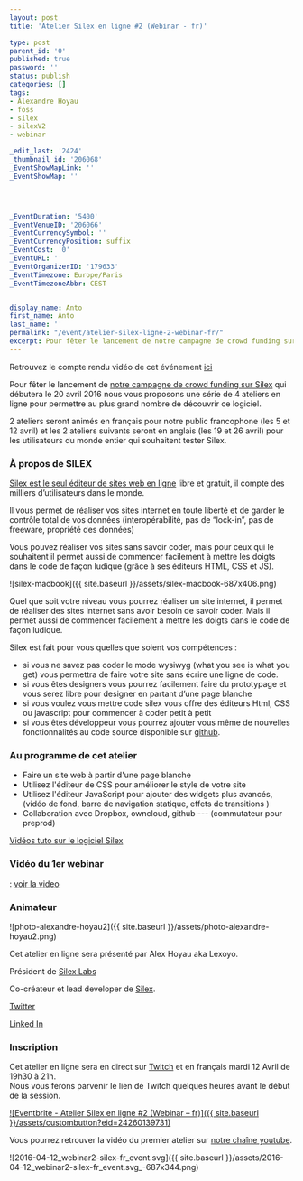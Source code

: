 ```yaml
---
layout: post
title: 'Atelier Silex en ligne #2 (Webinar - fr)'

type: post
parent_id: '0'
published: true
password: ''
status: publish
categories: []
tags:
- Alexandre Hoyau
- foss
- silex
- silexV2
- webinar

_edit_last: '2424'
_thumbnail_id: '206068'
_EventShowMapLink: ''
_EventShowMap: ''




_EventDuration: '5400'
_EventVenueID: '206066'
_EventCurrencySymbol: ''
_EventCurrencyPosition: suffix
_EventCost: '0'
_EventURL: ''
_EventOrganizerID: '179633'
_EventTimezone: Europe/Paris
_EventTimezoneAbbr: CEST


display_name: Anto
first_name: Anto
last_name: ''
permalink: "/event/atelier-silex-ligne-2-webinar-fr/"
excerpt: Pour fêter le lancement de notre campagne de crowd funding sur Silex qui débutera le 20 avril 2016 nous vous proposons une série de 4 ateliers en ligne pour permettre au plus grand nombre de découvrir ce logiciel.
---
```


Retrouvez le compte rendu vidéo de cet événement [ici](https://www.silexlabs.org/compte-rendu-video-webinar-2/)

Pour fêter le lancement de [notre campagne de crowd funding sur Silex](https://www.silexlabs.org/silex-v2-crowd-funding-appel-aux-dons/) qui débutera le 20 avril 2016 nous vous proposons une série de 4 ateliers en ligne pour permettre au plus grand nombre de découvrir ce logiciel.

2 ateliers seront animés en français pour notre public francophone (les 5 et 12 avril) et les 2 ateliers suivants seront en anglais (les 19 et 26 avril) pour les utilisateurs du monde entier qui souhaitent tester Silex.

### **À propos de SILEX**

[Silex est le seul éditeur de sites web en ligne](http://www.silex.me/) libre et gratuit, il compte des milliers d’utilisateurs dans le monde.

Il vous permet de réaliser vos sites internet en toute liberté et de garder le contrôle total de vos données (interopérabilité, pas de “lock-in”, pas de freeware, propriété des données)

Vous pouvez réaliser vos sites sans savoir coder, mais pour ceux qui le souhaitent il permet aussi de commencer facilement à mettre les doigts dans le code de façon ludique (grâce à ses éditeurs HTML, CSS et JS).

![silex-macbook]({{ site.baseurl }}/assets/silex-macbook-687x406.png)

Quel que soit votre niveau vous pourrez réaliser un site internet, il permet de réaliser des sites internet sans avoir besoin de savoir coder. Mais il permet aussi de commencer facilement à mettre les doigts dans le code de façon ludique.

Silex est fait pour vous quelles que soient vos compétences
: 
*   si vous ne savez pas coder le mode wysiwyg (what you see is what you get) vous permettra de faire votre site sans écrire une ligne de code.
*   si vous êtes designers vous pourrez facilement faire du prototypage et vous serez libre pour designer en partant d’une page blanche
*   si vous voulez vous mettre code silex vous offre des éditeurs Html, CSS ou javascript pour commencer à coder petit à petit
*   si vous êtes développeur vous pourrez ajouter vous même de nouvelles fonctionnalités au code source disponible sur [github](https://github.com/silexlabs/Silex).

### Au programme de cet atelier

*   Faire un site web à partir d'une page blanche
*   Utilisez l'éditeur de CSS pour améliorer le style de votre site
*   Utilisez l'éditeur JavaScript pour ajouter des widgets plus avancés, (vidéo de fond, barre de navigation statique, effets de transitions )
*   Collaboration avec Dropbox, owncloud, github
--- (commutateur pour preprod)

[Vidéos tuto sur le logiciel Silex](https://www.silexlabs.org/compte-rendu-video-de-latelier-silex-a-lescapade/)

### Vidéo du 1er webinar
: 
[voir la video](https://youtu.be/jJQL0eDQ4pA)


### Animateur

![photo-alexandre-hoyau2]({{ site.baseurl }}/assets/photo-alexandre-hoyau2.png)

Cet atelier en ligne sera présenté par Alex Hoyau aka Lexoyo.

Président de [Silex Labs](https://www.silexlabs.org/)

Co-créateur et lead developer de [Silex](https://www.silex.me/).

[Twitter](https://twitter.com/lexoyo)

[Linked In](https://linkedin.com/in/webappdev)

### Inscription

Cet atelier en ligne sera en direct sur [Twitch](https://www.twitch.tv/lexoyo/profile) et en français mardi 12 Avril de 19h30 à 21h.  
Nous vous ferons parvenir le lien de Twitch quelques heures avant le début de la session.  


[![Eventbrite - Atelier Silex en ligne #2 (Webinar – fr)]({{ site.baseurl }}/assets/custombutton?eid=24260139731)](http://www.eventbrite.fr/e/billets-atelier-silex-en-ligne-2-webinar-fr-24260139731?ref=ebtn)

Vous pourrez retrouver la vidéo du premier atelier sur [notre chaîne youtube](https://www.youtube.com/user/Silexlabs).

![2016-04-12_webinar2-silex-fr_event.svg]({{ site.baseurl }}/assets/2016-04-12_webinar2-silex-fr_event.svg_-687x344.png)
